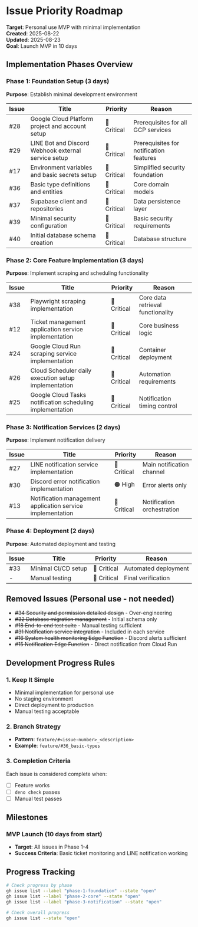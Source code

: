 # Issue Priority Roadmap

**Target**: Personal use MVP with minimal implementation\
**Created**: 2025-08-22\
**Updated**: 2025-08-23\
**Goal**: Launch MVP in 10 days

## Implementation Phases Overview

### Phase 1: Foundation Setup (3 days)

**Purpose**: Establish minimal development environment

| Issue | Title                                               | Priority    | Reason                                  |
| ----- | --------------------------------------------------- | ----------- | --------------------------------------- |
| #28   | Google Cloud Platform project and account setup     | 🔴 Critical | Prerequisites for all GCP services      |
| #29   | LINE Bot and Discord Webhook external service setup | 🔴 Critical | Prerequisites for notification features |
| #17   | Environment variables and basic secrets setup       | 🔴 Critical | Simplified security foundation          |
| #36   | Basic type definitions and entities                 | 🔴 Critical | Core domain models                      |
| #37   | Supabase client and repositories                    | 🔴 Critical | Data persistence layer                  |
| #39   | Minimal security configuration                      | 🔴 Critical | Basic security requirements             |
| #40   | Initial database schema creation                    | 🔴 Critical | Database structure                      |

### Phase 2: Core Feature Implementation (3 days)

**Purpose**: Implement scraping and scheduling functionality

| Issue | Title                                                     | Priority    | Reason                            |
| ----- | --------------------------------------------------------- | ----------- | --------------------------------- |
| #38   | Playwright scraping implementation                        | 🔴 Critical | Core data retrieval functionality |
| #12   | Ticket management application service implementation      | 🔴 Critical | Core business logic               |
| #24   | Google Cloud Run scraping service implementation          | 🔴 Critical | Container deployment              |
| #26   | Cloud Scheduler daily execution setup implementation      | 🔴 Critical | Automation requirements           |
| #25   | Google Cloud Tasks notification scheduling implementation | 🔴 Critical | Notification timing control       |

### Phase 3: Notification Services (2 days)

**Purpose**: Implement notification delivery

| Issue | Title                                                       | Priority    | Reason                     |
| ----- | ----------------------------------------------------------- | ----------- | -------------------------- |
| #27   | LINE notification service implementation                    | 🔴 Critical | Main notification channel  |
| #30   | Discord error notification implementation                   | 🟠 High     | Error alerts only          |
| #13   | Notification management application service implementation  | 🔴 Critical | Notification orchestration |

### Phase 4: Deployment (2 days)

**Purpose**: Automated deployment and testing

| Issue | Title                     | Priority    | Reason                      |
| ----- | ------------------------- | ----------- | --------------------------- |
| #33   | Minimal CI/CD setup       | 🔴 Critical | Automated deployment        |
| -     | Manual testing            | 🔴 Critical | Final verification          |

## Removed Issues (Personal use - not needed)

- ~~#34 Security and permission detailed design~~ - Over-engineering
- ~~#32 Database migration management~~ - Initial schema only
- ~~#18 End-to-end test suite~~ - Manual testing sufficient
- ~~#31 Notification service integration~~ - Included in each service
- ~~#16 System health monitoring Edge Function~~ - Discord alerts sufficient
- ~~#15 Notification Edge Function~~ - Direct notification from Cloud Run

## Development Progress Rules

### 1. Keep It Simple
- Minimal implementation for personal use
- No staging environment
- Direct deployment to production
- Manual testing acceptable

### 2. Branch Strategy
- **Pattern**: `feature/#<issue-number>_<description>`
- **Example**: `feature/#36_basic-types`

### 3. Completion Criteria
Each issue is considered complete when:
- [ ] Feature works
- [ ] `deno check` passes
- [ ] Manual test passes

## Milestones

### MVP Launch (10 days from start)
- **Target**: All issues in Phase 1-4
- **Success Criteria**: Basic ticket monitoring and LINE notification working

## Progress Tracking

```bash
# Check progress by phase
gh issue list --label "phase-1-foundation" --state "open"
gh issue list --label "phase-2-core" --state "open"
gh issue list --label "phase-3-notification" --state "open"

# Check overall progress
gh issue list --state "open"
```